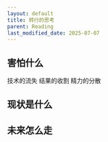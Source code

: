 ```yaml
---
layout: default
title: 转行的思考
parent: Reading
last_modified_date: 2025-07-07
---
```


## 害怕什么
技术的流失
结果的收割
精力的分散


## 现状是什么



## 未来怎么走